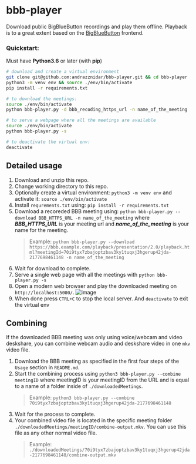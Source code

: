 # bbb-player

Download public BigBlueButton recordings and play them offline.
Playback is to a great extent based on the [BigBlueButton](https://github.com/bigbluebutton) frontend.

### Quickstart:

Must have **Python3.6** or later (with **pip**)

```bash
# download and create a virtual environment
git clone git@github.com:andrazznidar/bbb-player.git && cd bbb-player
python3 -m venv env && source ./env/bin/activate
pip install -r requirements.txt

# to download the meetings:
source ./env/bin/activate
python bbb-player.py -d bbb_recoding_https_url -n name_of_the_meeting

# to serve a webpage where all the meetings are available
source ./env/bin/activate
python bbb-player.py -s

# to deactivate the virtual env:
deactivate
```

## Detailed usage

1. Download and unzip this repo.
1. Change working directory to this repo.
1. Optionally create a virtual environment: `python3 -m venv env` and activate it: `source ./env/bin/activate`
1. Install `requrements.txt` using: `pip install -r requirements.txt`
1. Download a recoreded BBB meeting using: `python bbb-player.py --download BBB_HTTPS_URL -n name_of_the_meeting` where **_BBB_HTTPS_URL_** is your meeting url and **_name_of_the_meeting_** is your name for the meeting.
   > Example: `python bbb-player.py --download https://bbb.example.com/playback/presentation/2.0/playback.html?meetingId=70i9tyx7zbajoptzbav3ky1tuqxj3hgerup42jda-2177698461148 -n name_of_the_meeting`
1. Wait for download to complete.
1. Serve a single web page with all the meetings with `python bbb-player.py -s`
1. Open a modern web browser and play the downloaded meeting on `http://localhost:5000/`.
   ![image](https://user-images.githubusercontent.com/25982642/99105478-e59c6280-25e2-11eb-8537-ee06ad9aff0c.png)
1. When done press `CTRL+C` to stop the local server. And `deactivate` to exit the virtual env

## Combining

If the downloaded BBB meeting was only using voice/webcam and video deskshare, you can combine webcam audio and deskshare video in one `mkv` video file.

1. Download the BBB meeting as specified in the first four steps of the `Usage` section in `README.md`.
2. Start the combining process using `python3 bbb-player.py --combine meetingID` where meetingID is your meetingID from the URL and is equal to a name of a folder inside of `./downloadedMeetings`.
   > Example: `python3 bbb-player.py --combine 70i9tyx7zbajoptzbav3ky1tuqxj3hgerup42jda-2177698461148`
3. Wait for the process to complete.
4. Your combined video file is located in the specific meeting folder `./downloadedMeetings/meetingID/combine-output.mkv`. You can use this file as any other normal video file.
   > Example: `./downloadedMeetings/70i9tyx7zbajoptzbav3ky1tuqxj3hgerup42jda-2177698461148/combine-output.mkv`
